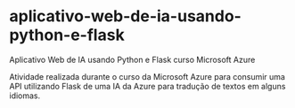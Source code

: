 # aplicativo-web-de-ia-usando-python-e-flask
Aplicativo Web de IA usando Python e Flask curso Microsoft Azure

Atividade realizada durante o curso da Microsoft Azure para consumir uma API utilizando Flask de uma IA da Azure para tradução de textos em alguns idiomas.
